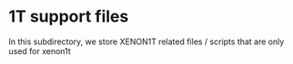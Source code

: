 # 1T support files
In this subdirectory, we store XENON1T related files / scripts that are only used for xenon1t
